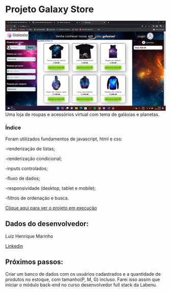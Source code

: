 # Projeto Galaxy Store
![mainScreen](./assets/Captura%20de%20Tela%20(17).png)
Uma loja de roupas e acessórios virtual com tema de galáxias e planetas.

### Índice
Foram utilizados fundamentos de javascript, html e css:

-renderização de listas; 

-renderização condicional; 

-inputs controlados; 

-fluxo de dados; 

-responsividade (desktop, tablet e mobile); 

-filtros de ordenação e busca.

[Clique aqui para ver o projeto em execução](https://galaxystore.surge.sh/)


## Dados do desenvolvedor:
Luiz Henrique Marinho

[Linkedin](https://www.linkedin.com/in/luiz-henrique-marinho-23456019b/)

## Próximos passos: 
Criar um banco de dados com os usuários cadastrados e a quantidade de produtos no estoque, com tamanho(P, M, G) incluso. Farei isso assim que iniciar o módulo back-end no curso desenvolvedor full stack da Labenu.